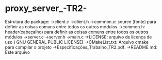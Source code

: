 # proxy_server_-TR2-


Estrutura do package:
	->client.c
	->client.h
	->common.c: source (fonte) para definir as coisas comuns entre todos os outros módulos
	->common.h: header(cabeçalho) para definir as coisas comuns entre todos os outros módulos
	->server.c
	->server.h
	->main.c
	->LICENSE: arquivo de licença de uso ( GNU GENERAL PUBLIC LICENSE)
	->CMakeList.txt: Arquivo cmake para compilar o projeto
	->Especificações_Trabalho_TR2.pdf:
	->README.md: Este arquivo
